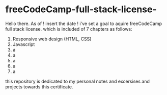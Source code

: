 # freeCodeCamp-full-stack-license-

Hello there.
As of ! insert the date ! i've set a goal to aquire freeCodeCamp full stack license.
which is included of 7 chapters as follows:
1. Responsive web design (HTML, CSS)
2. Javascript
3. a
4. a
5. a
6. a
7. a


this repository is dedicated to my personal notes and excersises and projects towards this certificate.
